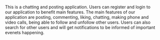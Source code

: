 This is a chatting and posting application. 
Users can register and login to our application to benefit main features. 
The main features of our application are posting, commenting, liking, chatting,
making phone and video calls, being able to follow and unfollow other users.
Users can also search for other users and will get notifications to be informed
of important evenets happening.